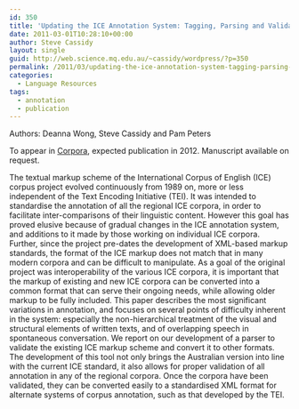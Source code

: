 ```yaml
---
id: 350
title: 'Updating the ICE Annotation System: Tagging, Parsing and Validation'
date: 2011-03-01T10:28:10+00:00
author: Steve Cassidy
layout: single
guid: http://web.science.mq.edu.au/~cassidy/wordpress/?p=350
permalink: /2011/03/updating-the-ice-annotation-system-tagging-parsing-and-validation/
categories:
  - Language Resources
tags:
  - annotation
  - publication
---
```

Authors: Deanna Wong, Steve Cassidy and Pam Peters

To appear in [Corpora](http://www.euppublishing.com/journal/cor), expected publication in 2012. Manuscript available on request.

The textual markup scheme of the International Corpus of English (ICE) corpus project evolved continuously from 1989 on, more or less independent of the Text Encoding Initiative (TEI). It was intended to standardise the annotation of all the regional ICE corpora, in order to facilitate inter-comparisons of their linguistic content. However this goal has proved elusive because of gradual changes in the ICE annotation system, and additions to it made by those working on individual ICE corpora. Further, since the project pre-dates the development of XML-based markup standards, the format of the ICE markup does not match that in many modern corpora and can be difficult to manipulate. As a goal of the original project was interoperability of the various ICE corpora, it is important that the markup of existing and new ICE corpora can be converted into a common format that can serve their ongoing needs, while allowing older markup to be fully included. This paper describes the most significant variations in annotation, and focuses on several points of difficulty inherent in the system: especially the non-hierarchical treatment of the visual and structural elements of written texts, and of overlapping speech in spontaneous conversation. We report on our development of a parser to validate the existing ICE markup scheme and convert it to other formats. The development of this tool not only brings the Australian version into line with the current ICE standard, it also allows for proper validation of all annotation in any of the regional corpora. Once the corpora have been validated, they can be converted easily to a standardised XML format for alternate systems of corpus annotation, such as that developed by the TEI.
